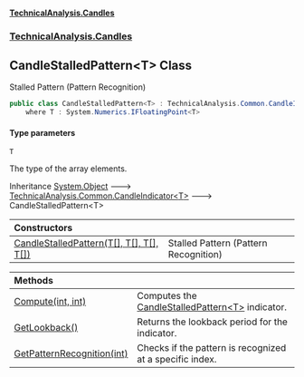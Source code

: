 #### [TechnicalAnalysis\.Candles](Atypical.TechnicalAnalysis.Candles.md 'Atypical\.TechnicalAnalysis\.Candles')
### [TechnicalAnalysis\.Candles](Atypical.TechnicalAnalysis.Candles.md#TechnicalAnalysis.Candles 'TechnicalAnalysis\.Candles')

## CandleStalledPattern\<T\> Class

Stalled Pattern \(Pattern Recognition\)

```csharp
public class CandleStalledPattern<T> : TechnicalAnalysis.Common.CandleIndicator<T>
    where T : System.Numerics.IFloatingPoint<T>
```
#### Type parameters

<a name='TechnicalAnalysis.Candles.CandleStalledPattern_T_.T'></a>

`T`

The type of the array elements\.

Inheritance [System\.Object](https://docs.microsoft.com/en-us/dotnet/api/System.Object 'System\.Object') &#129106; [TechnicalAnalysis\.Common\.CandleIndicator&lt;](https://docs.microsoft.com/en-us/dotnet/api/TechnicalAnalysis.Common.CandleIndicator-1 'TechnicalAnalysis\.Common\.CandleIndicator\`1')[T](CandleStalledPattern_T_.md#TechnicalAnalysis.Candles.CandleStalledPattern_T_.T 'TechnicalAnalysis\.Candles\.CandleStalledPattern\<T\>\.T')[&gt;](https://docs.microsoft.com/en-us/dotnet/api/TechnicalAnalysis.Common.CandleIndicator-1 'TechnicalAnalysis\.Common\.CandleIndicator\`1') &#129106; CandleStalledPattern\<T\>

| Constructors | |
| :--- | :--- |
| [CandleStalledPattern\(T\[\], T\[\], T\[\], T\[\]\)](CandleStalledPattern_T_.CandleStalledPattern(T[],T[],T[],T[]).md 'TechnicalAnalysis\.Candles\.CandleStalledPattern\<T\>\.CandleStalledPattern\(T\[\], T\[\], T\[\], T\[\]\)') | Stalled Pattern \(Pattern Recognition\) |

| Methods | |
| :--- | :--- |
| [Compute\(int, int\)](CandleStalledPattern_T_.Compute(int,int).md 'TechnicalAnalysis\.Candles\.CandleStalledPattern\<T\>\.Compute\(int, int\)') | Computes the [CandleStalledPattern&lt;T&gt;](CandleStalledPattern_T_.md 'TechnicalAnalysis\.Candles\.CandleStalledPattern\<T\>') indicator\. |
| [GetLookback\(\)](CandleStalledPattern_T_.GetLookback().md 'TechnicalAnalysis\.Candles\.CandleStalledPattern\<T\>\.GetLookback\(\)') | Returns the lookback period for the indicator\. |
| [GetPatternRecognition\(int\)](CandleStalledPattern_T_.GetPatternRecognition(int).md 'TechnicalAnalysis\.Candles\.CandleStalledPattern\<T\>\.GetPatternRecognition\(int\)') | Checks if the pattern is recognized at a specific index\. |
